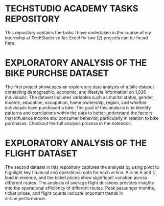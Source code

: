 # TECHSTUDIO ACADEMY TASKS REPOSITORY

This repository contains the tasks I have undertaken in the course of my internship at TechStudio so far. Excel for two (2) projects can be found here.

# EXPLORATORY ANALYSIS OF THE BIKE PURCHSE DATASET

The first project showcases an exploratory data analysis of a bike dataset containing demographic, economic, and lifestyle information on 1,026 individuals. 
The dataset includes variables such as marital status, gender, income, education, occupation, home ownership, region, and whether individuals have purchased a bike. 
The goal of this analysis is to identify patterns and correlations within the data to better understand the factors that influence income and consumer behavior,
particularly in relation to bike purchases. Checkout the full analysis process in the notebook.

# EXPLORATORY ANALYSIS OF THE FLIGHT DATASET

The second dataset in this repository captures the analysis by using pivot to highlight key financial and operational data for each airline. 
Airline A and C lead in revenue, and the ticket prices show significant variation across different routes. 
The analysis of average flight durations provides insights into the operational efficiency of different routes. 
Peak passenger months, ticket prices, and flight counts indicate important trends in airline performance.




